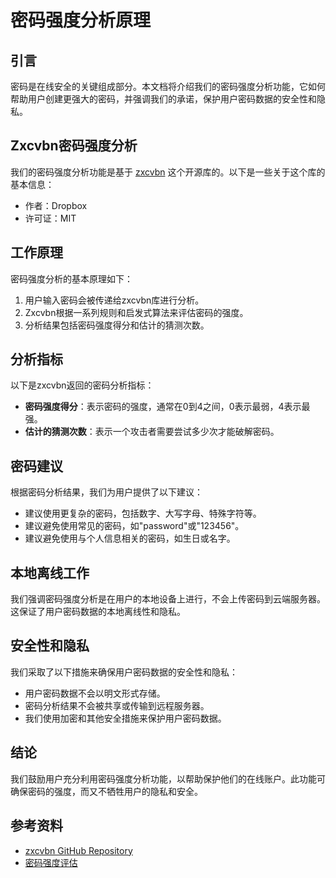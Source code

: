 # 密码强度分析原理

## 引言
密码是在线安全的关键组成部分。本文档将介绍我们的密码强度分析功能，它如何帮助用户创建更强大的密码，并强调我们的承诺，保护用户密码数据的安全性和隐私。

## Zxcvbn密码强度分析
我们的密码强度分析功能是基于 [zxcvbn](https://github.com/dropbox/zxcvbn) 这个开源库的。以下是一些关于这个库的基本信息：
- 作者：Dropbox
- 许可证：MIT

## 工作原理
密码强度分析的基本原理如下：
1. 用户输入密码会被传递给zxcvbn库进行分析。
2. Zxcvbn根据一系列规则和启发式算法来评估密码的强度。
3. 分析结果包括密码强度得分和估计的猜测次数。

## 分析指标
以下是zxcvbn返回的密码分析指标：
- **密码强度得分**：表示密码的强度，通常在0到4之间，0表示最弱，4表示最强。
- **估计的猜测次数**：表示一个攻击者需要尝试多少次才能破解密码。

## 密码建议
根据密码分析结果，我们为用户提供了以下建议：
- 建议使用更复杂的密码，包括数字、大写字母、特殊字符等。
- 建议避免使用常见的密码，如"password"或"123456"。
- 建议避免使用与个人信息相关的密码，如生日或名字。

## 本地离线工作
我们强调密码强度分析是在用户的本地设备上进行，不会上传密码到云端服务器。这保证了用户密码数据的本地离线性和隐私。

## 安全性和隐私
我们采取了以下措施来确保用户密码数据的安全性和隐私：
- 用户密码数据不会以明文形式存储。
- 密码分析结果不会被共享或传输到远程服务器。
- 我们使用加密和其他安全措施来保护用户密码数据。

## 结论
我们鼓励用户充分利用密码强度分析功能，以帮助保护他们的在线账户。此功能可确保密码的强度，而又不牺牲用户的隐私和安全。

## 参考资料
- [zxcvbn GitHub Repository](https://github.com/dropbox/zxcvbn)
- [密码强度评估](https://en.wikipedia.org/wiki/Password_strength)
